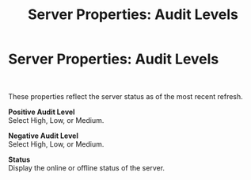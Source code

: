 ﻿---
title: 'Server Properties: Audit Levels'
TOCTitle: 'Server Properties: Audit Levels'
ms:assetid: 106c3703-5085-41e6-b921-36bd700908b1
ms:mtpsurl: https://msdn.microsoft.com/library/Bb743353(v=BTS.80)
ms:contentKeyID: 51526277
ms.date: 08/30/2017
mtps_version: v=BTS.80
f1_keywords:
- bts10.esso.server.properties.audit
---

# Server Properties: Audit Levels

 

These properties reflect the server status as of the most recent refresh.

**Positive Audit Level**  
Select High, Low, or Medium.

**Negative Audit Level**  
Select High, Low, or Medium.

**Status**  
Display the online or offline status of the server.

